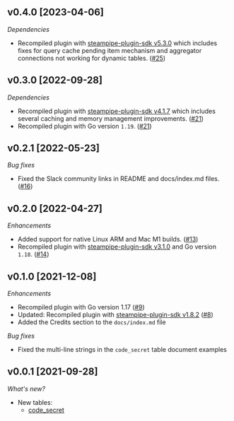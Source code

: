 ## v0.4.0 [2023-04-06]

_Dependencies_

- Recompiled plugin with [steampipe-plugin-sdk v5.3.0](https://github.com/turbot/steampipe-plugin-sdk/blob/main/CHANGELOG.md#v530-2023-03-16) which includes fixes for query cache pending item mechanism and aggregator connections not working for dynamic tables. ([#25](https://github.com/turbot/steampipe-plugin-code/pull/25))

## v0.3.0 [2022-09-28]

_Dependencies_

- Recompiled plugin with [steampipe-plugin-sdk v4.1.7](https://github.com/turbot/steampipe-plugin-sdk/blob/main/CHANGELOG.md#v417-2022-09-08) which includes several caching and memory management improvements. ([#21](https://github.com/turbot/steampipe-plugin-code/pull/21))
- Recompiled plugin with Go version `1.19`. ([#21](https://github.com/turbot/steampipe-plugin-code/pull/21))

## v0.2.1 [2022-05-23]

_Bug fixes_

- Fixed the Slack community links in README and docs/index.md files. ([#16](https://github.com/turbot/steampipe-plugin-code/pull/16))

## v0.2.0 [2022-04-27]

_Enhancements_

- Added support for native Linux ARM and Mac M1 builds. ([#13](https://github.com/turbot/steampipe-plugin-code/pull/13))
- Recompiled plugin with [steampipe-plugin-sdk v3.1.0](https://github.com/turbot/steampipe-plugin-sdk/blob/main/CHANGELOG.md#v310--2022-03-30) and Go version `1.18`. ([#14](https://github.com/turbot/steampipe-plugin-code/pull/14))

## v0.1.0 [2021-12-08]

_Enhancements_

- Recompiled plugin with Go version 1.17 ([#9](https://github.com/turbot/steampipe-plugin-code/pull/9))
- Updated: Recompiled plugin with [steampipe-plugin-sdk v1.8.2](https://github.com/turbot/steampipe-plugin-sdk/blob/main/CHANGELOG.md#v182--2021-11-22) ([#8](https://github.com/turbot/steampipe-plugin-code/pull/8))
- Added the Credits section to the `docs/index.md` file

_Bug fixes_

- Fixed the multi-line strings in the `code_secret` table document examples

## v0.0.1 [2021-09-28]

_What's new?_

- New tables:
  - [code_secret](https://hub.steampipe.io/plugins/turbot/code/tables/code_secret)
